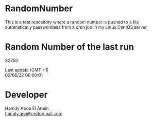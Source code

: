 # RandomNumber    
This is a test repository where a random number is pushed to a file automatically passwordless from a cron job in my Linux CentOS server    
# Random Number of the last run   
32759
      
Last update (GMT +1)    
02/06/22 06:00:01
# Developer    
Hamdy Abou El Anein   
hamdy.aea@protonmail.com
